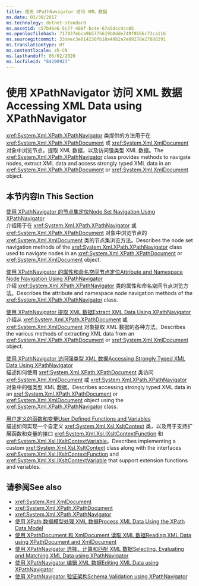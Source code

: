 ```yaml
---
title: 使用 XPathNavigator 访问 XML 数据
ms.date: 03/30/2017
ms.technology: dotnet-standard
ms.assetid: c57b46e6-5c77-408f-bc4e-67a5dcc9cc05
ms.openlocfilehash: 717937ebca9b5775619b0dde749f0566c73ca116
ms.sourcegitcommit: 33deec3e814238fb18a49b2a7e89278e27888291
ms.translationtype: HT
ms.contentlocale: zh-CN
ms.lasthandoff: 06/02/2020
ms.locfileid: "84290923"
---
```

# <a name="accessing-xml-data-using-xpathnavigator"></a><span data-ttu-id="630b7-102">使用 XPathNavigator 访问 XML 数据</span><span class="sxs-lookup"><span data-stu-id="630b7-102">Accessing XML Data using XPathNavigator</span></span>
<span data-ttu-id="630b7-103"><xref:System.Xml.XPath.XPathNavigator> 类提供的方法用于在 <xref:System.Xml.XPath.XPathDocument> 或 <xref:System.Xml.XmlDocument> 对象中浏览节点，提取 XML 数据，以及访问强类型 XML 数据。</span><span class="sxs-lookup"><span data-stu-id="630b7-103">The <xref:System.Xml.XPath.XPathNavigator> class provides methods to navigate nodes, extract XML data and access strongly typed XML data in an <xref:System.Xml.XPath.XPathDocument> or <xref:System.Xml.XmlDocument> object.</span></span>  
  
## <a name="in-this-section"></a><span data-ttu-id="630b7-104">本节内容</span><span class="sxs-lookup"><span data-stu-id="630b7-104">In This Section</span></span>  
 [<span data-ttu-id="630b7-105">使用 XPathNavigator 的节点集定位</span><span class="sxs-lookup"><span data-stu-id="630b7-105">Node Set Navigation Using XPathNavigator</span></span>](node-set-navigation-using-xpathnavigator.md)  
 <span data-ttu-id="630b7-106">介绍用于在 <xref:System.Xml.XPath.XPathNavigator> 或 <xref:System.Xml.XPath.XPathDocument> 对象中浏览节点的 <xref:System.Xml.XmlDocument> 类的节点集浏览方法。</span><span class="sxs-lookup"><span data-stu-id="630b7-106">Describes the node set navigation methods of the <xref:System.Xml.XPath.XPathNavigator> class used to navigate nodes in an <xref:System.Xml.XPath.XPathDocument> or <xref:System.Xml.XmlDocument> object.</span></span>  
  
 [<span data-ttu-id="630b7-107">使用 XPathNavigator 的属性和命名空间节点定位</span><span class="sxs-lookup"><span data-stu-id="630b7-107">Attribute and Namespace Node Navigation Using XPathNavigator</span></span>](attribute-and-namespace-node-navigation-using-xpathnavigator.md)  
 <span data-ttu-id="630b7-108">介绍 <xref:System.Xml.XPath.XPathNavigator> 类的属性和命名空间节点浏览方法。</span><span class="sxs-lookup"><span data-stu-id="630b7-108">Describes the attribute and namespace node navigation methods of the <xref:System.Xml.XPath.XPathNavigator> class.</span></span>  
  
 [<span data-ttu-id="630b7-109">使用 XPathNavigator 提取 XML 数据</span><span class="sxs-lookup"><span data-stu-id="630b7-109">Extract XML Data Using XPathNavigator</span></span>](extract-xml-data-using-xpathnavigator.md)  
 <span data-ttu-id="630b7-110">介绍从 <xref:System.Xml.XPath.XPathDocument> 或 <xref:System.Xml.XmlDocument> 对象提取 XML 数据的各种方法。</span><span class="sxs-lookup"><span data-stu-id="630b7-110">Describes the various methods of extracting XML data from an <xref:System.Xml.XPath.XPathDocument> or <xref:System.Xml.XmlDocument> object.</span></span>  
  
 [<span data-ttu-id="630b7-111">使用 XPathNavigator 访问强类型 XML 数据</span><span class="sxs-lookup"><span data-stu-id="630b7-111">Accessing Strongly Typed XML Data Using XPathNavigator</span></span>](accessing-strongly-typed-xml-data-using-xpathnavigator.md)  
 <span data-ttu-id="630b7-112">描述如何使用 <xref:System.Xml.XPath.XPathDocument> 类访问 <xref:System.Xml.XmlDocument> 或 <xref:System.Xml.XPath.XPathNavigator> 对象中的强类型 XML 数据。</span><span class="sxs-lookup"><span data-stu-id="630b7-112">Describes accessing strongly typed XML data in an <xref:System.Xml.XPath.XPathDocument> or <xref:System.Xml.XmlDocument> object using the <xref:System.Xml.XPath.XPathNavigator> class.</span></span>  
  
 [<span data-ttu-id="630b7-113">用户定义的函数和变量</span><span class="sxs-lookup"><span data-stu-id="630b7-113">User Defined Functions and Variables</span></span>](user-defined-functions-and-variables.md)  
 <span data-ttu-id="630b7-114">描述如何实现一个自定义 <xref:System.Xml.Xsl.XsltContext> 类，以及用于支持扩展函数和变量的接口 <xref:System.Xml.Xsl.IXsltContextFunction> 和 <xref:System.Xml.Xsl.IXsltContextVariable>。</span><span class="sxs-lookup"><span data-stu-id="630b7-114">Describes implementing a custom <xref:System.Xml.Xsl.XsltContext> class along with the interfaces <xref:System.Xml.Xsl.IXsltContextFunction> and <xref:System.Xml.Xsl.IXsltContextVariable> that support extension functions and variables.</span></span>  
  
## <a name="see-also"></a><span data-ttu-id="630b7-115">请参阅</span><span class="sxs-lookup"><span data-stu-id="630b7-115">See also</span></span>

- <xref:System.Xml.XmlDocument>
- <xref:System.Xml.XPath.XPathDocument>
- <xref:System.Xml.XPath.XPathNavigator>
- [<span data-ttu-id="630b7-116">使用 XPath 数据模型处理 XML 数据</span><span class="sxs-lookup"><span data-stu-id="630b7-116">Process XML Data Using the XPath Data Model</span></span>](process-xml-data-using-the-xpath-data-model.md)
- [<span data-ttu-id="630b7-117">使用 XPathDocument 和 XmlDocument 读取 XML 数据</span><span class="sxs-lookup"><span data-stu-id="630b7-117">Reading XML Data using XPathDocument and XmlDocument</span></span>](reading-xml-data-using-xpathdocument-and-xmldocument.md)
- [<span data-ttu-id="630b7-118">使用 XPathNavigator 选择、计算和匹配 XML 数据</span><span class="sxs-lookup"><span data-stu-id="630b7-118">Selecting, Evaluating and Matching XML Data using XPathNavigator</span></span>](selecting-evaluating-and-matching-xml-data-using-xpathnavigator.md)
- [<span data-ttu-id="630b7-119">使用 XPathNavigator 编辑 XML 数据</span><span class="sxs-lookup"><span data-stu-id="630b7-119">Editing XML Data using XPathNavigator</span></span>](editing-xml-data-using-xpathnavigator.md)
- [<span data-ttu-id="630b7-120">使用 XPathNavigator 验证架构</span><span class="sxs-lookup"><span data-stu-id="630b7-120">Schema Validation using XPathNavigator</span></span>](schema-validation-using-xpathnavigator.md)
